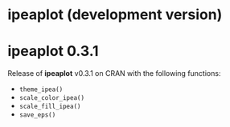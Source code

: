 # ipeaplot (development version)


# ipeaplot 0.3.1

Release of **ipeaplot** v0.3.1 on CRAN with the following functions:

  * `theme_ipea()`
  * `scale_color_ipea()`
  * `scale_fill_ipea()`
  * `save_eps()`
